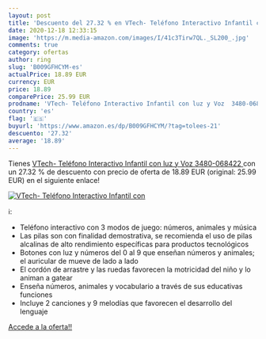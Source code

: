 ```yaml
---
layout: post
title: 'Descuento del 27.32 % en VTech- Teléfono Interactivo Infantil con'
date: 2020-12-18 12:33:15
image: 'https://m.media-amazon.com/images/I/41c3Tirw7QL._SL200_.jpg'
comments: true
category: ofertas
author: ring
slug: 'B009GFHCYM-es'
actualPrice: 18.89 EUR
currency: EUR
price: 18.89
comparePrice: 25.99 EUR
prodname: 'VTech- Teléfono Interactivo Infantil con luz y Voz  3480-068422 '
country: 'es'
flag: '🇪🇸'
buyurl: 'https://www.amazon.es/dp/B009GFHCYM/?tag=tolees-21'
descuento: '27.32'
average: '18.89'
---
```


Tienes [VTech- Teléfono Interactivo Infantil con luz y Voz  3480-068422 ](https://www.amazon.es/dp/B009GFHCYM/?tag=tolees-21) con un 27.32 % de descuento con precio de oferta de 18.89 EUR (original: 25.99 EUR) en el siguiente enlace!

[![VTech- Teléfono Interactivo Infantil con](https://m.media-amazon.com/images/I/41c3Tirw7QL._SL200_.jpg)](https://www.amazon.es/dp/B009GFHCYM/?tag=tolees-21)

ℹ️:

- Teléfono interactivo con 3 modos de juego: números, animales y música
- Las pilas son con finalidad demostrativa, se recomienda el uso de pilas alcalinas de alto rendimiento específicas para productos tecnológicos
- Botones con luz y números del 0 al 9 que enseñan números y animales; el auricular de mueve de lado a lado
- El cordón de arrastre y las ruedas favorecen la motricidad del niño y lo animan a gatear
- Enseña números, animales y vocabulario a través de sus educativas funciones
- Incluye 2 canciones y 9 melodías que favorecen el desarrollo del lenguaje

[Accede a la oferta!!](https://www.amazon.es/dp/B009GFHCYM/?tag=tolees-21)

